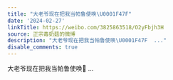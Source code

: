 ```yaml
---
title: "大老爷现在把我当帕鲁使唤\U0001F47F"
date: '2024-02-27'
linkTitle: https://weibo.com/3825863518/O2yFbjh3H
source: 正宗毒奶菇的微博
description: "大老爷现在把我当帕鲁使唤\U0001F47F  ..."
disable_comments: true
---
```

大老爷现在把我当帕鲁使唤👿  ...
